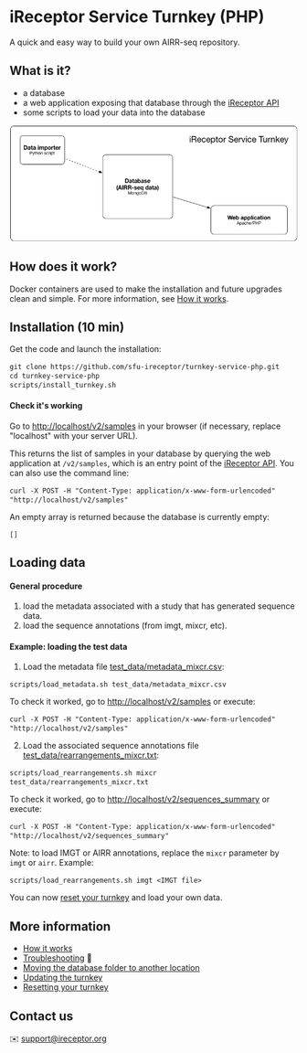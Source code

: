 # iReceptor Service Turnkey (PHP)

A quick and easy way to build your own AIRR-seq repository.

## What is it?
- a database
- a web application exposing that database through the [iReceptor API](https://github.com/sfu-ireceptor/api)
- some scripts to load your data into the database

![iReceptor Service Turnkey Architecture](doc/architecture.png)

## How does it work?
Docker containers are used to make the installation and future upgrades clean and simple. For more information, see [How it works](doc/how_it_works.md).

## Installation (10 min)
Get the code and launch the installation:
```
git clone https://github.com/sfu-ireceptor/turnkey-service-php.git
cd turnkey-service-php
scripts/install_turnkey.sh
```

#### Check it's working

Go to <http://localhost/v2/samples> in your browser (if necessary, replace "localhost" with your server URL).

This returns the list of samples in your database by querying the web application at `/v2/samples`, which is an entry point of the [iReceptor API](https://github.com/sfu-ireceptor/api). You can also use the command line:
```
curl -X POST -H "Content-Type: application/x-www-form-urlencoded" "http://localhost/v2/samples"
```


An empty array is returned because the database is currently empty:
```
[]
```

## Loading data

#### General procedure
1. load the metadata associated with a study that has generated sequence data.
2. load the sequence annotations (from imgt, mixcr, etc).

#### Example: loading the test data

1. Load the metadata file [test_data/metadata_mixcr.csv](test_data/metadata_mixcr.csv):
```
scripts/load_metadata.sh test_data/metadata_mixcr.csv
```

To check it worked, go to <http://localhost/v2/samples> or execute:
```
curl -X POST -H "Content-Type: application/x-www-form-urlencoded" "http://localhost/v2/samples"
```

2. Load the associated sequence annotations file [test_data/rearrangements_mixcr.txt](test_data/rearrangements_mixcr.txt):
```
scripts/load_rearrangements.sh mixcr test_data/rearrangements_mixcr.txt
```

To check it worked, go to <http://localhost/v2/sequences_summary> or execute:
```
curl -X POST -H "Content-Type: application/x-www-form-urlencoded" "http://localhost/v2/sequences_summary"
```

Note: to load IMGT or AIRR annotations, replace the `mixcr` parameter by `imgt` or `airr`. Example:
```
scripts/load_rearrangements.sh imgt <IMGT file>
```

You can now [reset your turnkey](doc/resetting.md) and load your own data.


## More information
- [How it works](doc/how_it_works.md)
- [Troubleshooting](doc/troubleshooting.md) :hammer:
- [Moving the database folder to another location](doc/moving_the_database_folder.md)
- [Updating the turnkey](doc/updating.md)
- [Resetting your turnkey](doc/resetting.md)

## Contact us
:envelope: <support@ireceptor.org>
